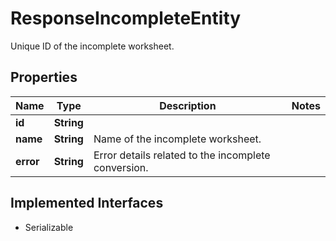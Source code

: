 

# ResponseIncompleteEntity

Unique ID of the incomplete worksheet.

## Properties

| Name | Type | Description | Notes |
|------------ | ------------- | ------------- | -------------|
|**id** | **String** |  |  |
|**name** | **String** | Name of the incomplete worksheet. |  |
|**error** | **String** | Error details related to the incomplete conversion. |  |


## Implemented Interfaces

* Serializable


